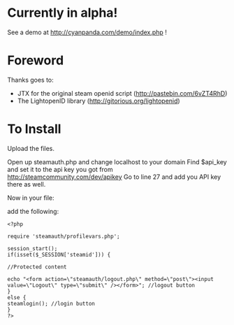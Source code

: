 Currently in alpha!
==========================

See a demo at http://cyanpanda.com/demo/index.php !

Foreword
==========================

Thanks goes to:
- JTX for the original steam openid script (http://pastebin.com/6vZT4RhD)
- The LightopenID library (http://gitorious.org/lightopenid)

To Install
==========================

Upload the files.

Open up steamauth.php and change localhost to your domain
Find $api_key and set it to the api key you got from http://steamcommunity.com/dev/apikey
Go to line 27 and add you API key there as well.

Now in your file:

add the following:

    <?php

    require 'steamauth/profilevars.php';

    session_start();
    if(isset($_SESSION['steamid'])) {

    //Protected content
    
    echo "<form action=\"steamauth/logout.php\" method=\"post\"><input value=\"Logout\" type=\"submit\" /></form>"; //logout button
    }  
    else {
    steamlogin(); //login button
    }    
    ?>
    
    
    
 

